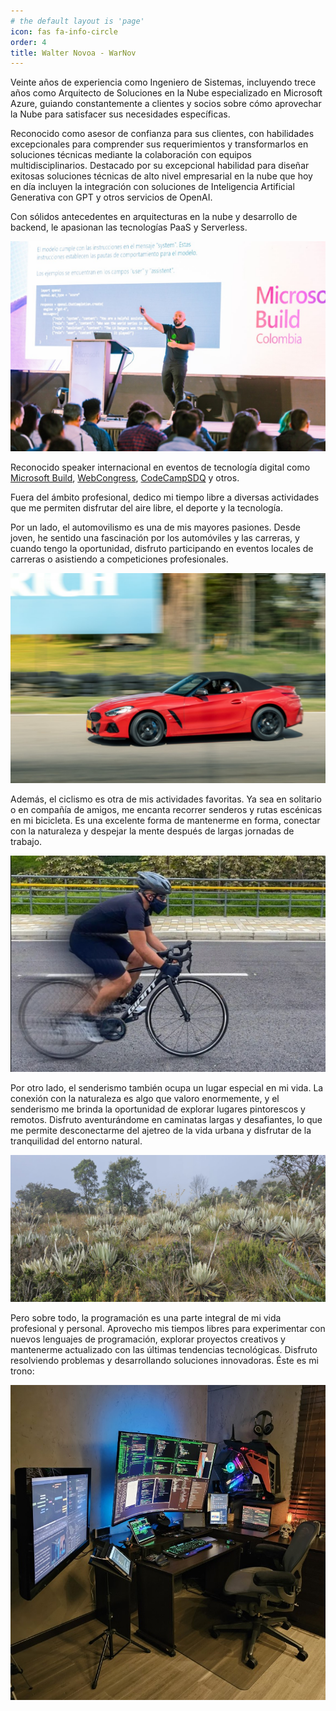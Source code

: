 ```yaml
---
# the default layout is 'page'
icon: fas fa-info-circle
order: 4
title: Walter Novoa - WarNov
---
```


Veinte años de experiencia como Ingeniero de Sistemas, incluyendo trece años como Arquitecto de Soluciones en la Nube especializado en Microsoft Azure, guiando constantemente a clientes y socios sobre cómo aprovechar la Nube para satisfacer sus necesidades específicas. 

Reconocido como asesor de confianza para sus clientes, con habilidades excepcionales para comprender sus requerimientos y transformarlos en soluciones técnicas mediante la colaboración con equipos multidisciplinarios. Destacado por su excepcional habilidad para diseñar exitosas soluciones técnicas de alto nivel empresarial en la nube que hoy en día incluyen la integración con soluciones de Inteligencia Artificial Generativa con GPT y otros servicios de OpenAI. 

Con sólidos antecedentes en arquitecturas en la nube y desarrollo de backend, le apasionan las tecnologías PaaS y Serverless.

![Walter Novoa - WarNov - International Speaker](/assets/img/infopages/warbuild.jpg)

Reconocido speaker internacional en eventos de tecnología digital como [Microsoft Build](https://build.microsoft.com/en-US/home), [WebCongress](https://www.webcongress.com/), [CodeCampSDQ](https://codecampsdq.com/) y otros.

Fuera del ámbito profesional, dedico mi tiempo libre a diversas actividades que me permiten disfrutar del aire libre, el deporte y la tecnología.

Por un lado, el automovilismo es una de mis mayores pasiones. Desde joven, he sentido una fascinación por los automóviles y las carreras, y cuando tengo la oportunidad, disfruto participando en eventos locales de carreras o asistiendo a competiciones profesionales.

![Walter Novoa - WarNov - Racing Driver](/assets/img/infopages/thecar.jpg)

Además, el ciclismo es otra de mis actividades favoritas. Ya sea en solitario o en compañía de amigos, me encanta recorrer senderos y rutas escénicas en mi bicicleta. Es una excelente forma de mantenerme en forma, conectar con la naturaleza y despejar la mente después de largas jornadas de trabajo.

![Walter Novoa - WarNov - Cyclist](/assets/img/infopages/thebike.png)

Por otro lado, el senderismo también ocupa un lugar especial en mi vida. La conexión con la naturaleza es algo que valoro enormemente, y el senderismo me brinda la oportunidad de explorar lugares pintorescos y remotos. Disfruto aventurándome en caminatas largas y desafiantes, lo que me permite desconectarme del ajetreo de la vida urbana y disfrutar de la tranquilidad del entorno natural.

![Walter Novoa - WarNov - Hiker](/assets/img/infopages/thenature.jpg)

Pero sobre todo, la programación es una parte integral de mi vida profesional y personal. Aprovecho mis tiempos libres para experimentar con nuevos lenguajes de programación, explorar proyectos creativos y mantenerme actualizado con las últimas tendencias tecnológicas. Disfruto resolviendo problemas y desarrollando soluciones innovadoras. Éste es mi trono:

![Walter Novoa - WarNov - Hiker](/assets/img/infopages/therig.jpg)
